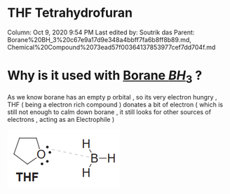 # THF Tetrahydrofuran

Column: Oct 9, 2020 9:54 PM
Last edited by: Soutrik das
Parent: Borane%20BH_3%20c67e9a17d9e348a4bbff7fa6b8ff8b89.md, Chemical%20Compound%2073ead57f00364137853977cef7dd704f.md

# Why is it used with [Borane $BH_3$](Borane%20BH_3%20c67e9a17d9e348a4bbff7fa6b8ff8b89.md)  ?

As we know borane has an empty p orbital , so its very electron hungry , THF ( being a electron rich compound ) donates a bit of electron ( which is still not enough to calm down borane , it still looks for other sources of electrons , acting as an Electrophile )

![THF%20Tetrahydrofuran%20c8917210d23d4c4ab1fec2f04e13b42e/Untitled.png](THF%20Tetrahydrofuran%20c8917210d23d4c4ab1fec2f04e13b42e/Untitled.png)